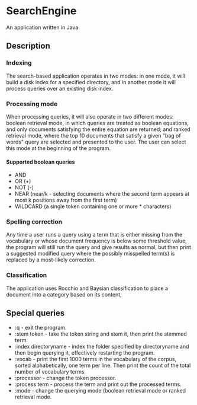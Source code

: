# SearchEngine
An application written in Java


## Description
### Indexing
The search-based application operates in two modes: in one mode, it will build a disk index for a specified directory, and in another mode it will process queries over an existing disk index.

### Processing mode
When processing queries, it will also operate in two different modes: boolean retrieval mode, in which queries are treated as boolean equations, and only documents satisfying the entire equation are returned; and ranked retrieval mode, where the top 10 documents that satisfy a given "bag of words" query are selected and presented to the user. The user can select this mode at the beginning of the program.

#### Supported boolean queries
- AND
- OR (+)
- NOT (-)
- NEAR (near/k - selecting documents where the second term appears at most k positions away from the first term)
- WILDCARD (a single token containing one or more * characters)

### Spelling correction
Any time a user runs a query using a term that is either missing from the vocabulary or whose document frequency is below some threshold value, the program will still run the query and give results as normal, but then print a suggested modified query where the possibly misspelled term(s) is replaced by a most-likely correction.


### Classification
The application uses Rocchio and Baysian classification to place a document into a category based on its content,


## Special queries
- :q - exit the program.
- :stem token - take the token string and stem it, then print the stemmed term.
- :index directoryname - index the folder specified by directoryname and then begin querying it, effectively restarting the program.
- :vocab - print the first 1000 terms in the vocabulary of the corpus, sorted alphabetically, one term per line. Then print the count of the total number of vocabulary terms.
- :processor - change the token processor.
- :process term - process the term and print out the processed terms.
- :mode - change the querying mode (boolean retrieval mode or ranked retrieval mode.

